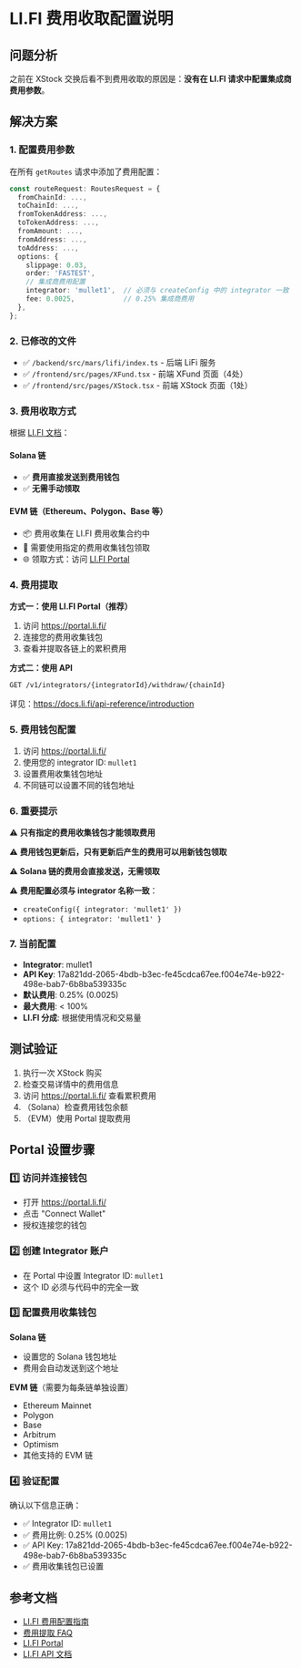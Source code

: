 # LI.FI 费用收取配置说明

## 问题分析

之前在 XStock 交换后看不到费用收取的原因是：**没有在 LI.FI 请求中配置集成商费用参数**。

## 解决方案

### 1. 配置费用参数

在所有 `getRoutes` 请求中添加了费用配置：

```typescript
const routeRequest: RoutesRequest = {
  fromChainId: ...,
  toChainId: ...,
  fromTokenAddress: ...,
  toTokenAddress: ...,
  fromAmount: ...,
  fromAddress: ...,
  toAddress: ...,
  options: {
    slippage: 0.03,
    order: 'FASTEST',
    // 集成商费用配置
    integrator: 'mullet1',  // 必须与 createConfig 中的 integrator 一致
    fee: 0.0025,            // 0.25% 集成商费用
  },
};
```

### 2. 已修改的文件

- ✅ `/backend/src/mars/lifi/index.ts` - 后端 LiFi 服务
- ✅ `/frontend/src/pages/XFund.tsx` - 前端 XFund 页面（4处）
- ✅ `/frontend/src/pages/XStock.tsx` - 前端 XStock 页面（1处）

### 3. 费用收取方式

根据 [LI.FI 文档](https://docs.li.fi/introduction/integrating-lifi/monetizing-integration)：

#### Solana 链
- ✅ **费用直接发送到费用钱包**
- ✅ **无需手动领取**

#### EVM 链（Ethereum、Polygon、Base 等）
- 📦 费用收集在 LI.FI 费用收集合约中
- 🔑 需要使用指定的费用收集钱包领取
- 🌐 领取方式：访问 [LI.FI Portal](https://portal.li.fi/)

### 4. 费用提取

**方式一：使用 LI.FI Portal（推荐）**
1. 访问 https://portal.li.fi/
2. 连接您的费用收集钱包
3. 查看并提取各链上的累积费用

**方式二：使用 API**
```bash
GET /v1/integrators/{integratorId}/withdraw/{chainId}
```

详见：https://docs.li.fi/api-reference/introduction

### 5. 费用钱包配置

1. 访问 https://portal.li.fi/
2. 使用您的 integrator ID: `mullet1`
3. 设置费用收集钱包地址
4. 不同链可以设置不同的钱包地址

### 6. 重要提示

⚠️ **只有指定的费用收集钱包才能领取费用**

⚠️ **费用钱包更新后，只有更新后产生的费用可以用新钱包领取**

⚠️ **Solana 链的费用会直接发送，无需领取**

⚠️ **费用配置必须与 integrator 名称一致**：
- `createConfig({ integrator: 'mullet1' })`
- `options: { integrator: 'mullet1' }`

### 7. 当前配置

- **Integrator**: mullet1
- **API Key**: 17a821dd-2065-4bdb-b3ec-fe45cdca67ee.f004e74e-b922-498e-bab7-6b8ba539335c
- **默认费用**: 0.25% (0.0025)
- **最大费用**: < 100%
- **LI.FI 分成**: 根据使用情况和交易量

## 测试验证

1. 执行一次 XStock 购买
2. 检查交易详情中的费用信息
3. 访问 https://portal.li.fi/ 查看累积费用
4. （Solana）检查费用钱包余额
5. （EVM）使用 Portal 提取费用

## Portal 设置步骤

### 1️⃣ 访问并连接钱包
- 打开 https://portal.li.fi/
- 点击 "Connect Wallet"
- 授权连接您的钱包

### 2️⃣ 创建 Integrator 账户
- 在 Portal 中设置 Integrator ID: `mullet1`
- 这个 ID 必须与代码中的完全一致

### 3️⃣ 配置费用收集钱包
**Solana 链**
- 设置您的 Solana 钱包地址
- 费用会自动发送到这个地址

**EVM 链**（需要为每条链单独设置）
- Ethereum Mainnet
- Polygon
- Base
- Arbitrum
- Optimism
- 其他支持的 EVM 链

### 4️⃣ 验证配置
确认以下信息正确：
- ✅ Integrator ID: `mullet1`
- ✅ 费用比例: 0.25% (0.0025)
- ✅ API Key: 17a821dd-2065-4bdb-b3ec-fe45cdca67ee.f004e74e-b922-498e-bab7-6b8ba539335c
- ✅ 费用收集钱包已设置

## 参考文档

- [LI.FI 费用配置指南](https://docs.li.fi/introduction/integrating-lifi/monetizing-integration)
- [费用提取 FAQ](https://docs.li.fi/guides/fees-monetization/faq)
- [LI.FI Portal](https://portal.li.fi/)
- [LI.FI API 文档](https://docs.li.fi/api-reference/introduction)
